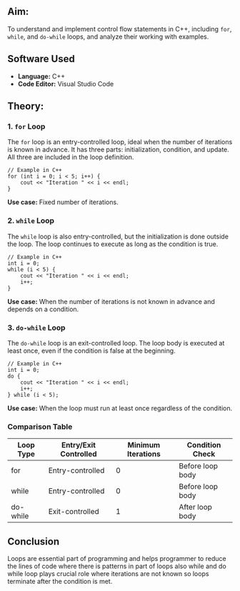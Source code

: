 <h2>Aim:</h2>
<p>
    To understand and implement control flow statements in C++, including <code>for</code>, <code>while</code>, and <code>do-while</code> loops, and analyze their working with examples.
</p>

<h2>Software Used</h2>
<ul>
    <li><strong>Language:</strong> C++</li>
    <li><strong>Code Editor:</strong> Visual Studio Code</li>
</ul>

<h2>Theory:</h2>

<h3>1. <code>for</code> Loop</h3>
<p>
    The <code>for</code> loop is an entry-controlled loop, ideal when the number of iterations is known in advance. It has three parts: initialization, condition, and update. All three are included in the loop definition.
</p>
<pre><code>// Example in C++
for (int i = 0; i < 5; i++) {
    cout &lt;&lt; "Iteration " &lt;&lt; i &lt;&lt; endl;
}
</code></pre>
<p><strong>Use case:</strong> Fixed number of iterations.</p>

<h3>2. <code>while</code> Loop</h3>
<p>
    The <code>while</code> loop is also entry-controlled, but the initialization is done outside the loop. The loop continues to execute as long as the condition is true.
</p>
<pre><code>// Example in C++
int i = 0;
while (i &lt; 5) {
    cout &lt;&lt; "Iteration " &lt;&lt; i &lt;&lt; endl;
    i++;
}
</code></pre>
<p><strong>Use case:</strong> When the number of iterations is not known in advance and depends on a condition.</p>

<h3>3. <code>do-while</code> Loop</h3>
<p>
    The <code>do-while</code> loop is an exit-controlled loop. The loop body is executed at least once, even if the condition is false at the beginning.
</p>
<pre><code>// Example in C++
int i = 0;
do {
    cout &lt;&lt; "Iteration " &lt;&lt; i &lt;&lt; endl;
    i++;
} while (i &lt; 5);
</code></pre>
<p><strong>Use case:</strong> When the loop must run at least once regardless of the condition.</p>

<h3>Comparison Table</h3>
<table>
  <thead>
    <tr>
      <th>Loop Type</th>
      <th>Entry/Exit Controlled</th>
      <th>Minimum Iterations</th>
      <th>Condition Check</th>
    </tr>
  </thead>
  <tbody>
    <tr>
      <td>for</td>
      <td>Entry-controlled</td>
      <td>0</td>
      <td>Before loop body</td>
    </tr>
    <tr>
      <td>while</td>
      <td>Entry-controlled</td>
      <td>0</td>
      <td>Before loop body</td>
    </tr>
    <tr>
      <td>do-while</td>
      <td>Exit-controlled</td>
      <td>1</td>
      <td>After loop body</td>
    </tr>
  </tbody>
</table>
<h2><stong>Conclusion</stong></h2>
<p>
   Loops are essential part of programming and helps programmer to reduce the lines of code where there is patterns in part of loops also while and do while loop plays crucial role where iterations are not known so loops terminate after the condition is met.
</p>

